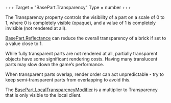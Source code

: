 +++
Target = "BasePart.Transparency"
Type = number
+++

The Transparency property controls the visibility of a part on a scale of 0 to 1, where 0 is completely visible (opaque), and a value of 1 is completely invisible (not rendered at all).[BasePart.Reflectance](https://developer.roblox.com/api-reference/property/BasePart/Reflectance) can reduce the overall transparency of a brick if set to a value close to 1.While fully transparent parts are not rendered at all, partially transparent objects have some significant rendering costs. Having many translucent parts may slow down the game’s performance.When transparent parts overlap, render order can act unpredictable - try to keep semi-transparent parts from overlapping to avoid this.The [BasePart.LocalTransparencyModifier](https://developer.roblox.com/api-reference/property/BasePart/LocalTransparencyModifier) is a multiplier to Transparency that is only visible to the local client.